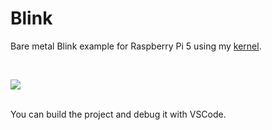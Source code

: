 <h1>Blink</h1>

<p>
Bare metal Blink example for Raspberry Pi 5 using my <a href="https://github.com/svenbieg/Core">kernel</a>.
</p>
<br />

<img src="https://github.com/user-attachments/assets/d6a96592-7131-46cd-b393-7d10fd25c553" /><br />
<br />

You can build the project and debug it with VSCode.
